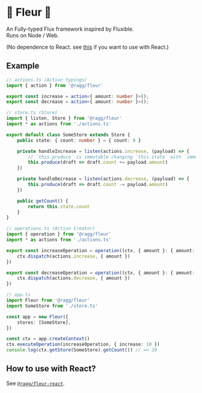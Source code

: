 # 🌼 Fleur 🌼
An Fully-typed Flux framework inspired by Fluxible.  
Runs on Node / Web.

(No dependence to React. see [this](https://www.npmjs.com/package/@ragg/fleur-react) if you want to use with React.)

## Example

``` typescript
// actions.ts (Action typings)
import { action } from '@ragg/fleur'

export const increase = action<{ amount: number }>();
export const decrease = action<{ amount: number }>();
```

``` typescript
// store.ts (Store)
import { listen, Store } from '@ragg/fleur'
import * as actions from './actions.ts'

export default class SomeStore extends Store {
    public state: { count: number } = { count: 0 }

    private handleIncrease = listen(actions.increase, (payload) => {
        // `this.produce` is immutable changing `this.state` with `immer.js`
        this.produce(draft => draft.count += payload.amount)
    })

    private handleDecrease = listen(actions.decrease, (payload) => {
        this.produce(draft => draft.count -= payload.amount)
    })

    public getCount() { 
        return this.state.count
    }
}
```

``` typescript
// operations.ts (Action Creator)
import { operation } from '@ragg/fleur'
import * as actions from './actions.ts'

export const increaseOperation = operation((ctx, { amount }: { amount: number }) => {
    ctx.dispatch(actions.increase, { amount })
})

export const decreaseOperation = operation((ctx, { amount }: { amount: number }) => {
    ctx.dispatch(actions.decrease, { amount })
})
```

``` typescript
// app.ts
import Fleur from '@ragg/fleur'
import SomeStore from './store.ts'

const app = new Fleur({
    stores: [SomeStore],
})

const ctx = app.createContext()
ctx.executeOperation(increaseOperation, { increase: 10 })
console.log(ctx.getStore(SomeStore).getCount()) // => 10
```

## How to use with React?
See [`@ragg/fleur-react`](https://www.npmjs.com/package/@ragg/fleur-react).
